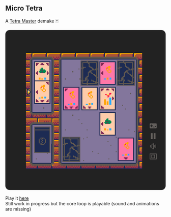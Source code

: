 ## Micro Tetra

A [Tetra Master](https://finalfantasy.fandom.com/wiki/Tetra_Master_(minigame)) demake 🃏

[![](./readme-assets/micro-tetra.png)](https://mccxiv.github.io/micro-tetra/ "Click to play")  

Play it [here](https://mccxiv.github.io/micro-tetra/)  
Still work in progress but the core loop is playable (sound and animations are missing)